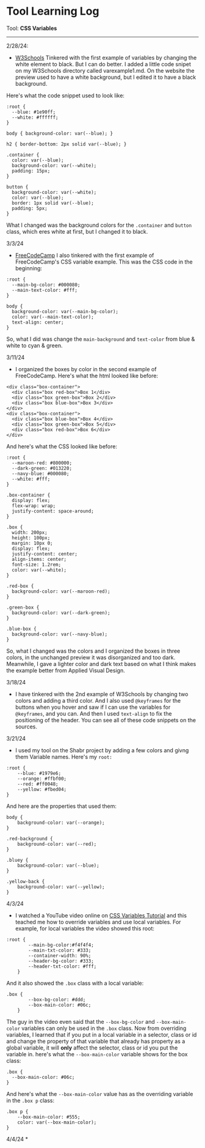 # Tool Learning Log

Tool: **CSS Variables**

---

2/28/24:
* [W3Schools](https://www.w3schools.com/css/css3_variables.asp) Tinkered with the first example of variables by changing the white element to black. But I can do better. I added a little code snipet on my W3Schools directory called varexample1.md. On the website the preview used to have a white background, but I edited it to have a black background.

Here's what the code snippet used to look like:
```
:root {
  --blue: #1e90ff;
  --white: #ffffff;
}

body { background-color: var(--blue); }

h2 { border-bottom: 2px solid var(--blue); }

.container {
  color: var(--blue);
  background-color: var(--white);
  padding: 15px;
}

button {
  background-color: var(--white);
  color: var(--blue);
  border: 1px solid var(--blue);
  padding: 5px;
}
```
What I changed was the background colors for the `.container` and `button` class, which eres white at first, but I changed it to black.

3/3/24
* [FreeCodeCamp](https://www.freecodecamp.org/news/what-are-css-variables-and-how-to-use-them/) I also tinkered with the first example of FreeCodeCamp's CSS variable example. This was the CSS code in the beginning:

```
:root {
  --main-bg-color: #000080;
  --main-text-color: #fff;
}

body {
  background-color: var(--main-bg-color);
  color: var(--main-text-color);
  text-align: center;
}
```
So, what I did was change the `main-background` and `text-color` from blue & white to cyan & green.

3/11/24
* I organized the boxes by color in the second example of FreeCodeCamp. Here's what the html looked like before:
```
<div class="box-container">
  <div class="box red-box">Box 1</div>
  <div class="box green-box">Box 2</div>
  <div class="box blue-box">Box 3</div>
</div>
<div class="box-container">
  <div class="box blue-box">Box 4</div>
  <div class="box green-box">Box 5</div>
  <div class="box red-box">Box 6</div>
</div>
```

And here's what the CSS looked like before:
```
:root {
  --maroon-red: #800000;
  --dark-green: #013220;
  --navy-blue: #000080;
  --white: #fff;
}

.box-container {
  display: flex;
  flex-wrap: wrap;
  justify-content: space-around;
}

.box {
  width: 200px;
  height: 100px;
  margin: 10px 0;
  display: flex;
  justify-content: center;
  align-items: center;
  font-size: 1.2rem;
  color: var(--white);
}

.red-box {
  background-color: var(--maroon-red);
}

.green-box {
  background-color: var(--dark-green);
}

.blue-box {
  background-color: var(--navy-blue);
}
```
So, what I changed was the colors and I organized the boxes in three colors, in the unchanged preview it was disorganized and too dark. Meanwhile, I gave a lighter color and dark text based on what I think makes the example better from Applied Visual Design.

3/18/24
* I have tinkered with the 2nd example of W3Schools by changing two colors and adding a third color. And I also used `@keyframes` for the buttons when you hover and saw if I can use the variables for `@keyframes`, and you can. And then I used `text-align` to fix the positioning of the header. You can see all of these code snippets on the sources.

3/21/24
* I used my tool on the Shabr project by adding a few colors and givng them Variable names. Here's my `root:`
```
:root {
    --blue: #1979e6;
    --orange: #ffbf00;
    --red: #ff0048;
    --yellow: #fbed04;
}
```
And here are the properties that used them:
```
body {
    background-color: var(--orange);
}

.red-background {
    background-color: var(--red);
}

.bluey {
    background-color: var(--blue);
}

.yellow-back {
    background-color: var(--yellow);
}
```

4/3/24
* I watched a YouTube video online on [CSS Variables Tutorial](https://www.youtube.com/watch?v=sQUB039MG0I) and this teached me how to override variables and use local variables. For example, for local variables the video showed this root:

```
:root {
        --main-bg-color:#f4f4f4;
        --main-txt-color: #333;
        --container-width: 90%;
        --header-bg-color: #333;
        --header-txt-color: #fff;
    }
```
And it also showed the `.box` class with a local variable:
```
.box {
        --box-bg-color: #ddd;
        --box-main-color: #06c;
    }
```
The guy in the video even said that the `--box-bg-color` and `--box-main-color` variables can only be used in the `.box` class. Now from overriding variables, I learned that if you put in a local variable in a selector, class or id and change the property of that variable that already has property as a global variable, it will **only** affect the selector, class or id you put the variable in. here's what the `--box-main-color` variable shows for the box class:
```
.box {
  --box-main-color: #06c;
}
```
And here's what the `--box-main-color` value has as the overriding variable in the `.box p` class:
```
.box p {
    --box-main-color: #555;
    color: var(--box-main-color);
}
```

4/4/24
* 

<!--
* Links you used today (websites, videos, etc)
* Things you tried, progress you made, etc
* Challenges, a-ha moments, etc
* Questions you still have
* What you're going to try next
-->
